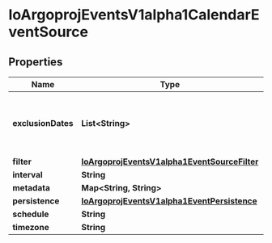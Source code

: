
# IoArgoprojEventsV1alpha1CalendarEventSource

## Properties
Name | Type | Description | Notes
------------ | ------------- | ------------- | -------------
**exclusionDates** | **List&lt;String&gt;** | ExclusionDates defines the list of DATE-TIME exceptions for recurring events. |  [optional]
**filter** | [**IoArgoprojEventsV1alpha1EventSourceFilter**](IoArgoprojEventsV1alpha1EventSourceFilter.md) |  |  [optional]
**interval** | **String** |  |  [optional]
**metadata** | **Map&lt;String, String&gt;** |  |  [optional]
**persistence** | [**IoArgoprojEventsV1alpha1EventPersistence**](IoArgoprojEventsV1alpha1EventPersistence.md) |  |  [optional]
**schedule** | **String** |  |  [optional]
**timezone** | **String** |  |  [optional]



